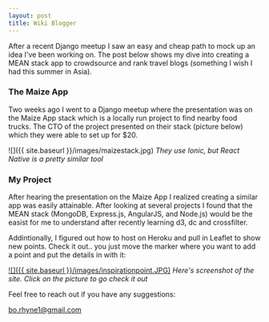 ```yaml
---
layout: post
title: Wiki Blogger
---
```


After a recent Django meetup I saw an easy and cheap path to mock up an idea I've been working on. The post below shows my dive into creating a MEAN stack app to crowdsource and rank travel blogs (something I wish I had this summer in Asia).

### The Maize App
Two weeks ago I went to a Django meetup where the presentation was on the Maize App stack which is a locally run project to find nearby food trucks. The CTO of the project presented on their stack (picture below) which they were able to set up for $20.

![]({{ site.baseurl }}/images/maizestack.jpg)
*They use Ionic, but React Native is a pretty similar tool*

### My Project
After hearing the presentation on the Maize App I realized creating a similar app was easily attainable. After looking at several projects I found that the MEAN stack (MongoDB, Express.js, AngularJS, and Node.js) would be the easist for me to understand after recently learning d3, dc and crossfilter.

Addintionally, I figured out how to host on Heroku and pull in Leaflet to show new points. Check it out.. you just move the marker where you want to add a point and put the details in with it:

<a href="https://crowdmap.herokuapp.com/">![]({{ site.baseurl }}/images/inspirationpoint.JPG)</a>
*Here's screenshot of the site. Click on the picture to go check it out*

Feel free to reach out if you have any suggestions:

[bo.rhyne1@gmail.com](mailto:bo.rhyne1@gmail.com)
